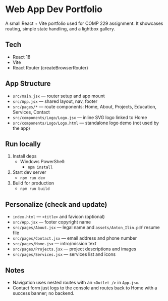 # Web App Dev Portfolio

A small React + Vite portfolio used for COMP 229 assignment. It showcases routing, simple state handling, and a lightbox gallery.

## Tech
- React 18
- Vite
- React Router (createBrowserRouter)

## App Structure
- `src/main.jsx` — router setup and app mount
- `src/App.jsx` — shared layout, nav, footer
- `src/pages/*` — route components: Home, About, Projects, Education, Services, Contact
- `src/components/Logo/Logo.jsx` — inline SVG logo linked to Home
- `src/components/Logo/Logo.html` — standalone logo demo (not used by the app)

## Run locally
1. Install deps
	- Windows PowerShell:
	  - `npm install`
2. Start dev server
	- `npm run dev`
3. Build for production
	- `npm run build`

## Personalize (check and update)
- `index.html` — `<title>` and favicon (optional)
- `src/App.jsx` — footer copyright name
- `src/pages/About.jsx` — legal name and `assets/Anton_Ilin.pdf` resume file
- `src/pages/Contact.jsx` — email address and phone number
- `src/pages/Home.jsx` — intro/mission text
- `src/pages/Projects.jsx` — project descriptions and images
- `src/pages/Services.jsx` — services list and icons

## Notes
- Navigation uses nested routes with an `<Outlet />` in `App.jsx`.
- Contact form just logs to the console and routes back to Home with a success banner; no backend.
